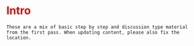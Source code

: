 # <span style="color: #d01010">**Intro**</span>


```{admonition} *TODO*
These are a mix of basic step by step and discussion type material from the first pass. When updating content, please also fix the location.
```
